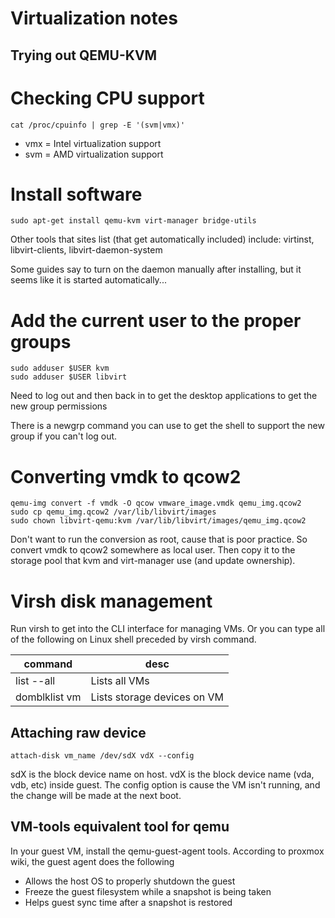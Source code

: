 # Virtualization notes

## Trying out QEMU-KVM

# Checking CPU support

```
cat /proc/cpuinfo | grep -E '(svm|vmx)'
```

* vmx = Intel virtualization support
* svm = AMD virtualization support

# Install software

```
sudo apt-get install qemu-kvm virt-manager bridge-utils
```

Other tools that sites list (that get automatically included) include: virtinst, libvirt-clients, libvirt-daemon-system

Some guides say to turn on the daemon manually after installing, but it seems like it is started automatically...

# Add the current user to the proper groups

```
sudo adduser $USER kvm
sudo adduser $USER libvirt
```

Need to log out and then back in to get the desktop applications to get the new group permissions

There is a newgrp command you can use to get the shell to support the new group if you can't
log out.

# Converting vmdk to qcow2

```
qemu-img convert -f vmdk -O qcow vmware_image.vmdk qemu_img.qcow2
sudo cp qemu_img.qcow2 /var/lib/libvirt/images
sudo chown libvirt-qemu:kvm /var/lib/libvirt/images/qemu_img.qcow2
```

Don't want to run the conversion as root, cause that is poor practice.  So
convert vmdk to qcow2 somewhere as local user.  Then copy it to the storage
pool that kvm and virt-manager use (and update ownership).

# Virsh disk management

Run virsh to get into the CLI interface for managing VMs.  Or you can type
all of the following on Linux shell preceded by virsh command.

|   command        | desc                           |
|------------------|--------------------------------|
| list --all       | Lists all VMs                  |
| domblklist vm    | Lists storage devices on VM    |

## Attaching raw device

```
attach-disk vm_name /dev/sdX vdX --config
```

sdX is the block device name on host.  vdX is the block device name (vda, vdb,
etc) inside guest. The config option is cause the VM isn't running, and the
change will be made at the next boot.

## VM-tools equivalent tool for qemu

In your guest VM, install the qemu-guest-agent tools.  According to proxmox
wiki, the guest agent does the following

* Allows the host OS to properly shutdown the guest
* Freeze the guest filesystem while a snapshot is being taken
* Helps guest sync time after a snapshot is restored
